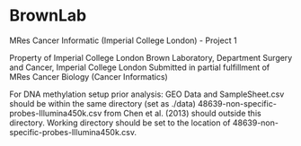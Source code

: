 # BrownLab
MRes Cancer Informatic (Imperial College London) - Project 1

Property of Imperial College London
Brown Laboratory, Department Surgery and Cancer, Imperial College London
Submitted in partial fulfillment of MRes Cancer Biology (Cancer Informatics)

For DNA methylation setup prior analysis:
GEO Data and SampleSheet.csv should be within the same directory (set as ./data)
48639-non-specific-probes-Illumina450k.csv from Chen et al. (2013) should outside this directory.
Working directory should be set to the location of 48639-non-specific-probes-Illumina450k.csv.

